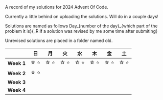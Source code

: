 A record of my solutions for 2024 Advent Of Code.

Currently a little behind on uploading the solutions. Will do in a couple days!

Solutions are named as follows Day_{number of the day}_{which part of the problem it is}{_R if a solution was revised by me some time after submiting}

Unrevised solutions are placed in a folder named old.

|            | 日 | 月 | 火 | 水 | 木 | 金 | 土 |
|:-----------|-------|-------|-------|-------|-------|-------|-------|
| **Week 1** | ☆ ⭐ | ☆ ⭐ | ☆ ⭐ | ☆ ⭐ | ☆ ⭐ | ☆ ⭐ | ☆ ⭐ |
| **Week 2** | ☆ ⭐ |  |  |  |  |  |  |
| **Week 3** |  |  |  |  |  |  |  |
| **Week 4** |  |  |  |  |  |  |  |
